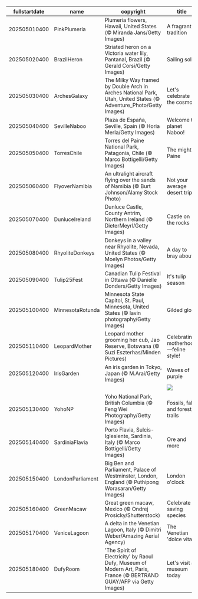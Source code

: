 |fullstartdate|name|copyright|title|image|
|--|--|--|--|--|
202505010400|PinkPlumeria|Plumeria flowers, Hawaii, United States (© Miranda Jans/Getty Images)|A fragrant tradition|![](/en-CA/2025/05/202505010400PinkPlumeria.jpg)|
202505020400|BrazilHeron|Striated heron on a Victoria water lily, Pantanal, Brazil (© Gerald Corsi/Getty Images)|Sailing solo|![](/en-CA/2025/05/202505020400BrazilHeron.jpg)|
202505030400|ArchesGalaxy|The Milky Way framed by Double Arch in Arches National Park, Utah, United States (© Adventure_Photo/Getty Images)|Let's celebrate the cosmos|![](/en-CA/2025/05/202505030400ArchesGalaxy.jpg)|
202505040400|SevilleNaboo|Plaza de España, Seville, Spain (© Horia Merla/Getty Images)|Welcome to planet Naboo!|![](/en-CA/2025/05/202505040400SevilleNaboo.jpg)|
202505050400|TorresChile|Torres del Paine National Park, Patagonia, Chile (© Marco Bottigelli/Getty Images)|The mighty Paine|![](/en-CA/2025/05/202505050400TorresChile.jpg)|
202505060400|FlyoverNamibia|An ultralight aircraft flying over the sands of Namibia (© Burt Johnson/Alamy Stock Photo)|Not your average desert trip|![](/en-CA/2025/05/202505060400FlyoverNamibia.jpg)|
202505070400|DunluceIreland|Dunluce Castle, County Antrim, Northern Ireland (© DieterMeyrl/Getty Images)|Castle on the rocks|![](/en-CA/2025/05/202505070400DunluceIreland.jpg)|
202505080400|RhyoliteDonkeys|Donkeys in a valley near Rhyolite, Nevada, United States (© Moelyn Photos/Getty Images)|A day to bray about|![](/en-CA/2025/05/202505080400RhyoliteDonkeys.jpg)|
202505090400|Tulip25Fest|Canadian Tulip Festival in Ottawa (© Danielle Donders/Getty Images)|It's tulip season|![](/en-CA/2025/05/202505090400Tulip25Fest.jpg)|
202505100400|MinnesotaRotunda|Minnesota State Capitol, St. Paul, Minnesota, United States (© lavin photography/Getty Images)|Gilded glory|![](/en-CA/2025/05/202505100400MinnesotaRotunda.jpg)|
202505110400|LeopardMother|Leopard mother grooming her cub, Jao Reserve, Botswana (© Suzi Eszterhas/Minden Pictures)|Celebrating motherhood—feline style!|![](/en-CA/2025/05/202505110400LeopardMother.jpg)|
202505120400|IrisGarden|An iris garden in Tokyo, Japan (© M.Arai/Getty Images)|Waves of purple|![](/en-CA/2025/05/202505120400IrisGarden.jpg)|
||||![](/en-CA/2025/05/.jpg)|
202505130400|YohoNP|Yoho National Park, British Columbia (© Feng Wei Photography/Getty Images)|Fossils, falls and forest trails|![](/en-CA/2025/05/202505130400YohoNP.jpg)|
202505140400|SardiniaFlavia|Porto Flavia, Sulcis-Iglesiente, Sardinia, Italy (© Marco Bottigelli/Getty Images)|Ore and more|![](/en-CA/2025/05/202505140400SardiniaFlavia.jpg)|
202505150400|LondonParliament|Big Ben and Parliament, Palace of Westminster, London, England (© Puthipong Worasaran/Getty Images)|London o'clock|![](/en-CA/2025/05/202505150400LondonParliament.jpg)|
202505160400|GreenMacaw|Great green macaw, Mexico (© Ondrej Prosicky/Shutterstock)|Celebrate saving species|![](/en-CA/2025/05/202505160400GreenMacaw.jpg)|
202505170400|VeniceLagoon|A delta in the Venetian Lagoon, Italy   (© Dimitri Weber/Amazing Aerial Agency)|The Venetian 'dolce vita'|![](/en-CA/2025/05/202505170400VeniceLagoon.jpg)|
202505180400|DufyRoom|'The Spirit of Electricity' by Raoul Dufy, Museum of Modern Art, Paris, France (© BERTRAND GUAY/AFP via Getty Images)|Let's visit a museum today|![](/en-CA/2025/05/202505180400DufyRoom.jpg)|
